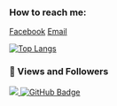 ### How to reach me: 
[Facebook](https://www.facebook.com/nngguuen.anh) 
[Email](nngguyen.anh@gmail.com) 

[![Top Langs](https://github-readme-stats.vercel.app/api/top-langs/?username=anuraghazra&layout=compact)](https://github.com/anuraghazra/github-readme-stats)

### 💖 Views and Followers
<a href="https://github.com/Meghna-DAS/github-profile-views-counter">
    <img src="https://komarev.com/ghpvc/?username=nnaaaa">
</a>
<a href="https://github.com/nnaaaa?tab=followers"><img src="https://img.shields.io/github/followers/nnaaaa?label=Followers&style=social" alt="GitHub Badge"></a>



